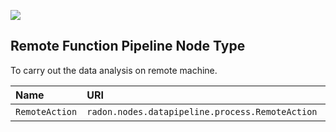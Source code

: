 ![](https://img.shields.io/badge/Status:-RELEASED-green)

## Remote Function Pipeline Node Type

To carry out the data analysis on remote machine.

| Name | URI | Version | Derived From |
|:---- |:--- |:------- |:------------ |
| `RemoteAction` | `radon.nodes.datapipeline.process.RemoteAction` | 1.0.0 | `radon.nodes.datapipeline.MidwayPB` |
